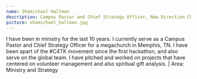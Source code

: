 ```yaml
---
name: Shamichael Hallman
description: Campus Pastor and Chief Strategy Officer, New Direction Christian Church
picture: shamichael_hallman.jpg 
---
```

I have been in ministry for the last 10 years. I currently serve as a Campus Pastor and Chief Strategy Officer for a megachurch in Memphis, TN. I have been apart of the #C4TK movement since the first hackathon, and also serve on the global team. I have pitched and worked on projects that have centered on volunteer management and also spiritual gift analysis. | Area: Ministry and Strategy
